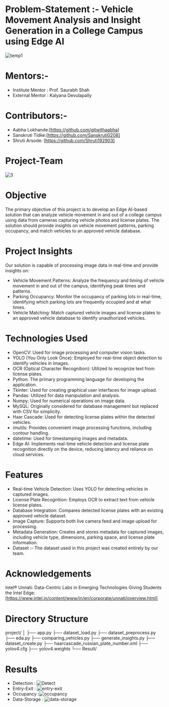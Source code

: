 # Problem-Statement :- Vehicle Movement Analysis and Insight Generation in a College Campus using Edge AI
![temp1](https://github.com/user-attachments/assets/ba472301-8232-4c77-b02f-1274681e0980)

# Mentors:- 
* Institute Mentor : Prof. Saurabh Shah 
* External Mentor :  Kalyana Devulapally

# Contributors:-
* Aabha Lokhande:[https://github.com/gitwithaabha]
* Sanskruti Tidke:[https://github.com/Sanskruti0208]
* Shruti Arsode: [https://github.com/Shruti192903]

# Project-Team
![3](https://github.com/user-attachments/assets/c7e9bd66-e785-498c-8384-b923a30ded0c)

# Objective 
The primary objective of this project is to develop an Edge AI-based solution that can analyze vehicle movement in and out of a college campus using data from cameras capturing vehicle photos and license plates. The solution should provide insights on vehicle movement patterns, parking occupancy, and match vehicles to an approved vehicle database.
# Project Insights
Our solution is capable of processing image data in real-time and provide insights on:
* Vehicle Movement Patterns: Analyze the frequency and timing of vehicle movement in and out of the campus, identifying peak times and patterns.
* Parking Occupancy: Monitor the occupancy of parking lots in real-time, identifying which parking lots are frequently occupied and at what times.
* Vehicle Matching: Match captured vehicle images and license plates to an approved vehicle database to identify unauthorized vehicles.

# Technologies Used
* OpenCV: Used for image processing and computer vision tasks.
* YOLO (You Only Look Once): Employed for real-time object detection to identify vehicles in images.
* OCR (Optical Character Recognition): Utilized to recognize text from license plates.
* Python: The primary programming language for developing the application.
* Tkinter: Used for creating graphical user interfaces for image upload.
* Pandas: Utilized for data manipulation and analysis.
* Numpy: Used for numerical operations on image data.
* MySQL: Originally considered for database management but replaced with CSV for simplicity.
* Haar Cascade: Used for detecting license plates within the detected vehicles.
* imutils: Provides convenient image processing functions, including contour handling.
* datetime: Used for timestamping images and metadata.
* Edge AI: Implements real-time vehicle detection and license plate recognition directly on the device, reducing latency and reliance on cloud services.

# Features
* Real-time Vehicle Detection: Uses YOLO for detecting vehicles in captured images.
* License Plate Recognition: Employs OCR to extract text from vehicle license plates.
* Database Integration: Compares detected license plates with an existing approved vehicle dataset.
* Image Capture: Supports both live camera feed and image upload for processing.
* Metadata Generation: Creates and stores metadata for captured images, including vehicle type, dimensions, parking space, and license plate information.
* Dataset :- The dataset used in this project was created entirely by our team.

# Acknowledgements
Intel® Unnati: Data-Centric Labs in Emerging Technologies
Giving Students the Intel Edge: [https://www.intel.in/content/www/in/en/corporate/unnati/overview.html]

# Directory Structure 
project/
│
├── app.py
├── dataset_load.py
├── dataset_preprocess.py
├── eda.py
├── comparing_vehicles.py
├── generate_insights.py
├── dataset_create.py
├── haarcascade_russian_plate_number.xml
├── yolov4.cfg
├── yolov4.weights
└── Result/

# Results 
* Detection : ![Detect](https://github.com/user-attachments/assets/0f6fd76b-f49f-43c2-a059-695b5689301d)
* Entry-Exit : ![entry-exit](https://github.com/user-attachments/assets/83e1c6d6-44ac-4a85-9ddd-7c6aa79c5243)
* Occupancy :![occupancy](https://github.com/user-attachments/assets/6713ce84-56ec-47e7-a68f-777fe0358069)
* Data-Storage : ![data-storage](https://github.com/user-attachments/assets/0e65d631-23d4-4b42-9b7f-6e3c73d2ad29)

